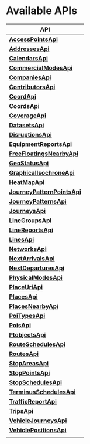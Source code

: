 # Available APIs

| API |
| --- |
| [**AccessPointsApi**](api/AccessPointsApi.md) |  
|[**AddressesApi**](api/AddressesApi.md) |  
|[**CalendarsApi**](api/CalendarsApi.md) |  
|[**CommercialModesApi**](api/CommercialModesApi.md) |  
|[**CompaniesApi**](api/CompaniesApi.md) |  
|[**ContributorsApi**](api/ContributorsApi.md) |  
|[**CoordApi**](api/CoordApi.md) |  
|[**CoordsApi**](api/CoordsApi.md) |  
|[**CoverageApi**](api/CoverageApi.md) |  
|[**DatasetsApi**](api/DatasetsApi.md) |  
|[**DisruptionsApi**](api/DisruptionsApi.md) |  
|[**EquipmentReportsApi**](api/EquipmentReportsApi.md) |  
|[**FreeFloatingsNearbyApi**](api/FreeFloatingsNearbyApi.md) |  
|[**GeoStatusApi**](api/GeoStatusApi.md) |  
|[**GraphicalIsochroneApi**](api/GraphicalIsochroneApi.md) |  
|[**HeatMapApi**](api/HeatMapApi.md) |  
|[**JourneyPatternPointsApi**](api/JourneyPatternPointsApi.md) |  
|[**JourneyPatternsApi**](api/JourneyPatternsApi.md) |  
|[**JourneysApi**](api/JourneysApi.md) |  
|[**LineGroupsApi**](api/LineGroupsApi.md) |  
|[**LineReportsApi**](api/LineReportsApi.md) |  
|[**LinesApi**](api/LinesApi.md) |  
|[**NetworksApi**](api/NetworksApi.md) |  
|[**NextArrivalsApi**](api/NextArrivalsApi.md) |  
|[**NextDeparturesApi**](api/NextDeparturesApi.md) |  
|[**PhysicalModesApi**](api/PhysicalModesApi.md) |  
|[**PlaceUriApi**](api/PlaceUriApi.md) |  
|[**PlacesApi**](api/PlacesApi.md) |  
|[**PlacesNearbyApi**](api/PlacesNearbyApi.md) |  
|[**PoiTypesApi**](api/PoiTypesApi.md) |  
|[**PoisApi**](api/PoisApi.md) |  
|[**PtobjectsApi**](api/PtobjectsApi.md) |  
|[**RouteSchedulesApi**](api/RouteSchedulesApi.md) |  
|[**RoutesApi**](api/RoutesApi.md) |  
|[**StopAreasApi**](api/StopAreasApi.md) |  
|[**StopPointsApi**](api/StopPointsApi.md) |  
|[**StopSchedulesApi**](api/StopSchedulesApi.md) |  
|[**TerminusSchedulesApi**](api/TerminusSchedulesApi.md) |  
|[**TrafficReportApi**](api/TrafficReportApi.md) |  
|[**TripsApi**](api/TripsApi.md) |  
|[**VehicleJourneysApi**](api/VehicleJourneysApi.md) |  
|[**VehiclePositionsApi**](api/VehiclePositionsApi.md) |  
| |
